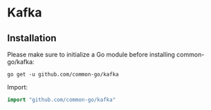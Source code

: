 # Kafka

## Installation

Please make sure to initialize a Go module before installing common-go/kafka:

```shell
go get -u github.com/common-go/kafka
```

Import:

```go
import "github.com/common-go/kafka"
```
